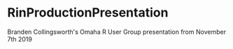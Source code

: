 # RinProductionPresentation
Branden Collingsworth's Omaha R User Group presentation from November 7th 2019
